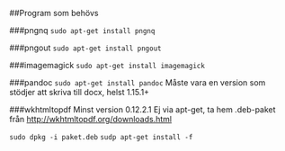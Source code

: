 ##Program som behövs

###pngnq
`sudo apt-get install pngnq`

###pngout
`sudo apt-get install pngout`

###imagemagick
`sudo apt-get install imagemagick`

###pandoc
`sudo apt-get install pandoc`
Måste vara en version som stödjer att skriva till docx, helst 1.15.1+

###wkhtmltopdf
Minst version 0.12.2.1
Ej via apt-get, ta hem .deb-paket från http://wkhtmltopdf.org/downloads.html

`sudo dpkg -i paket.deb`
`sudp apt-get install -f`

